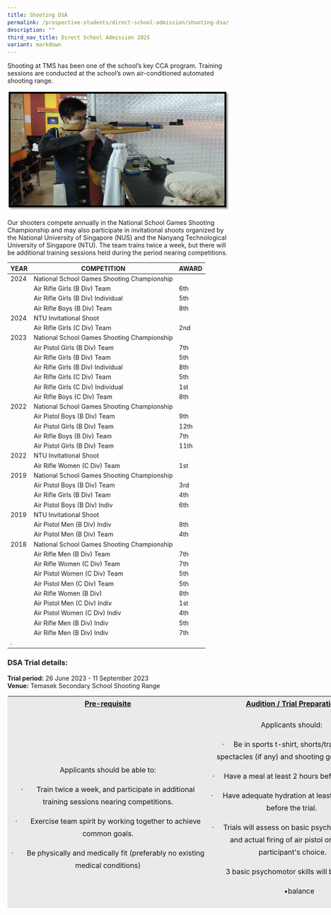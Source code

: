 ```yaml
---
title: Shooting DSA
permalink: /prospective-students/direct-school-admission/shooting-dsa/
description: ""
third_nav_title: Direct School Admission 2025
variant: markdown
---
```

Shooting at TMS has been one of the school’s key CCA program. Training sessions are conducted at the school’s own air-conditioned automated shooting range.&nbsp;

![s2.jpg](/images/s2.jpg)  

Our shooters compete annually in the National School Games Shooting Championship and may also participate in invitational shoots organized by the National University of Singapore (NUS) and the Nanyang Technological University of Singapore (NTU). The team trains twice a week, but there will be additional training sessions held during the period nearing competitions.



| YEAR | COMPETITION | AWARD |
| -------- | -------- | -------- |
|   2024   |   National School Games Shooting Championship   |       |
|       |   Air Rifle Girls (B Div) Team   |   6th   |
|       |   Air Rifle Girls (B Div) Individual   |  5th   |
|       |   Air Rifle Boys (B Div) Team   |  8th   |
|   2024   |   NTU Invitational Shoot   |       |
|       |   Air Rifle Girls (C Div) Team   |  2nd   |
|   2023   |   National School Games Shooting Championship   |       |
|       |   Air Pistol Girls (B Div) Team   |   7th   |
|       |   Air Rifle Girls (B Div) Team   |  5th   |
|       |   Air Rifle Girls (B Div) Individual   |  8th   |
|       |   Air Rifle Girls (C Div) Team   |   5th   |
|       |   Air Rifle Girls (C Div) Individual   |   1st   |
|       |   Air Rifle Boys (C Div) Team   |   8th   |
|   2022   |   National School Games Shooting Championship   |       |
|       |   Air Pistol Boys (B Div) Team   |   9th   |
|       |   Air Pistol Girls (B Div) Team   |   12th   |
|       |   Air Rifle Boys (B Div) Team   |   7th   |
|       |   Air Pistol Girls (B Div) Team   |   11th   |
|   2022   |   NTU Invitational Shoot   |       |
|       |   Air Rifle Women (C Div) Team   |   1st   |
|   2019   |   National School Games Shooting Championship   |       |
|       |   Air Pistol Boys (B Div) Team   |   3rd   |
|       |   Air Rifle Girls (B Div) Team   |   4th   |
|       |   Air Pistol Boys (B Div) Indiv   |   6th   |
|   2019   |   NTU Invitational Shoot   |       |
|       |   Air Pistol Men (B Div) Indiv   |   8th   |
|       |   Air Pistol Men (B Div) Team   |   4th   |
|   2018   |   National School Games Shooting Championship   |       |
|       |   Air Rifle Men (B Div) Team   |   7th   |
|       |   Air Rifle Women (C Div) Team   |   7th    |
|       |   Air Pistol Women (C Div) Team   |   5th   |
|       |   Air Pistol Men (C Div) Team   |   5th   |
|       |   Air Rifle Women (B Div)   |   8th   |
|       |   Air Pistol Men (C Div) Indiv   |   1st   |
|       |   Air Pistol Women (C Div) Indiv   |   4th   |
|       |   Air Rifle Men (B Div) Indiv   |   5th   |
|      |   Air Rifle Men (B Div) Indiv   |   7th   |
| .     |      |       |


    
### DSA Trial details:

**Trial period:** 26 June 2023 - 11 September 2023<br>
**Venue:** Temasek Secondary School Shooting Range

<table class="iveo\_table ives\_tab\_1 ive\_eobj\_left" width="76%" style="margin: 0px 10px 0px 0px; outline: 0px; padding: 0px; float: left; border: 1px solid rgb(234, 234, 234); width: 837.25px; height: 481px;"><tbody class="" style="margin: 0px; outline: 0px; padding: 0px;"><tr class="" style="margin: 0px; outline: 0px; padding: 0px;"><td width="261" class="" style="margin: 0px; outline: 0px; padding: 2px; text-align: center; background-color: rgb(234, 234, 234); color: rgb(34, 34, 34); width: 474px;"><p class="" align="center" style="margin: 0px 0px 1em; outline: 0px; padding: 0px; line-height: 28px; font-size: 16px; color: rgb(17, 17, 17);"><b class="" style="margin: 0px; outline: 0px; padding: 0px;"><u class="" style="margin: 0px; outline: 0px; padding: 0px;"><span lang="EN-US" class="" style="margin: 0px; outline: 0px; padding: 0px;">Pre-requisite</span></u></b><span lang="EN-US" class="" style="margin: 0px; outline: 0px; padding: 0px;"></span></p></td><td width="218" class="" style="margin: 0px; outline: 0px; padding: 2px; text-align: center; background-color: rgb(234, 234, 234); color: rgb(34, 34, 34); width: 398px;"><p class="" align="center" style="margin: 0px 0px 1em; outline: 0px; padding: 0px; line-height: 28px; font-size: 16px; color: rgb(17, 17, 17);"><b class="" style="margin: 0px; outline: 0px; padding: 0px;"><u class="" style="margin: 0px; outline: 0px; padding: 0px;"><span lang="EN-US" class="" style="margin: 0px; outline: 0px; padding: 0px;">Audition / Trial Preparation</span></u></b><span lang="EN-US" class="" style="margin: 0px; outline: 0px; padding: 0px;"></span></p></td></tr><tr class="" style="margin: 0px; outline: 0px; padding: 0px;"><td width="261" class="" style="margin: 0px; outline: 0px; padding: 2px; text-align: center; background-color: rgb(234, 234, 234); color: rgb(34, 34, 34);"><p class="" style="margin: 0px 0px 1em; outline: 0px; padding: 0px; line-height: 28px; font-size: 16px; color: rgb(17, 17, 17); text-align: center;"><span lang="EN-US" class="" style="margin: 0px; outline: 0px; padding: 0px;">Applicants should be able to:</span><span lang="EN-US" class="" style="margin: 0px; outline: 0px; padding: 0px;"></span></p><p class="" style="margin: 0px 0px 1em; outline: 0px; padding: 0px; line-height: 28px; font-size: 16px; color: rgb(17, 17, 17); text-align: center;"><span class="" style="margin: 0px; outline: 0px; padding: 0px;">·<span class="" style="margin: 0px; outline: 0px; padding: 0px;">&nbsp;&nbsp;&nbsp;&nbsp;&nbsp;&nbsp;<span>&nbsp;</span></span></span><span class="" style="margin: 0px; outline: 0px; padding: 0px;">Train twice a week, and participate in additional training sessions nearing competitions.</span></p><p class="" style="margin: 0px 0px 1em; outline: 0px; padding: 0px; line-height: 28px; font-size: 16px; color: rgb(17, 17, 17); text-align: center;"><span class="" style="margin: 0px; outline: 0px; padding: 0px;">·<span class="" style="margin: 0px; outline: 0px; padding: 0px;">&nbsp;&nbsp;&nbsp;&nbsp;&nbsp;&nbsp;<span>&nbsp;</span></span></span><span class="" style="margin: 0px; outline: 0px; padding: 0px;">Exercise team spirit by working together to achieve common goals.</span><span class="" style="margin: 0px; outline: 0px; padding: 0px;"></span></p><p class="" style="margin: 0px 0px 1em; outline: 0px; padding: 0px; line-height: 28px; font-size: 16px; color: rgb(17, 17, 17); text-align: center;"><span class="" style="margin: 0px; outline: 0px; padding: 0px;">·<span class="" style="margin: 0px; outline: 0px; padding: 0px;">&nbsp;&nbsp;&nbsp;&nbsp;&nbsp;&nbsp;<span>&nbsp;</span></span></span><span class="" style="margin: 0px; outline: 0px; padding: 0px;">Be physically and medically fit (preferably no existing medical conditions)</span><span class="" style="margin: 0px; outline: 0px; padding: 0px;"></span></p><p class="" style="margin: 0px 0px 1em; outline: 0px; padding: 0px; line-height: 28px; font-size: 16px; color: rgb(17, 17, 17); text-align: center;"><span lang="EN-US" class="" style="margin: 0px; outline: 0px; padding: 0px;">&nbsp;</span></p></td><td width="218" class="" style="margin: 0px; outline: 0px; padding: 2px; text-align: center; background-color: rgb(234, 234, 234); color: rgb(34, 34, 34);"><p class="" style="margin: 0px 0px 1em; outline: 0px; padding: 0px; line-height: 28px; font-size: 16px; color: rgb(17, 17, 17); text-align: center;"><span lang="EN-US" class="" style="margin: 0px; outline: 0px; padding: 0px;">Applicants should:</span>&nbsp;</p><p class="" style="margin: 0px 0px 1em; outline: 0px; padding: 0px; line-height: 28px; font-size: 16px; color: rgb(17, 17, 17); text-align: center;"><span class="" style="margin: 0px; outline: 0px; padding: 0px;">·<span class="" style="margin: 0px; outline: 0px; padding: 0px;">&nbsp;&nbsp;&nbsp;&nbsp;<span>&nbsp;</span></span></span><span class="" style="margin: 0px; outline: 0px; padding: 0px;">Be in sports t-shirt, shorts/track pants, spectacles (if any) and shooting gear (if any)</span>&nbsp;</p><p class="" style="margin: 0px 0px 1em; outline: 0px; padding: 0px; line-height: 28px; font-size: 16px; color: rgb(17, 17, 17); text-align: center;"><span class="" style="margin: 0px; outline: 0px; padding: 0px;">·<span class="" style="margin: 0px; outline: 0px; padding: 0px;">&nbsp;&nbsp;&nbsp;&nbsp;<span>&nbsp;</span></span></span><span class="" style="margin: 0px; outline: 0px; padding: 0px;">Have a meal at least 2 hours before the trial.</span>&nbsp;</p><p class="" style="margin: 0px 0px 1em; outline: 0px; padding: 0px; line-height: 28px; font-size: 16px; color: rgb(17, 17, 17); text-align: center;"><span class="" style="margin: 0px; outline: 0px; padding: 0px;">·<span class="" style="margin: 0px; outline: 0px; padding: 0px;">&nbsp;&nbsp;&nbsp;&nbsp;<span>&nbsp;</span></span></span><span class="" style="margin: 0px; outline: 0px; padding: 0px;">Have adequate hydration at least half an hour before the trial.</span>&nbsp;</p><p class="" style="margin: 0px 0px 1em; outline: 0px; padding: 0px; line-height: 28px; font-size: 16px; color: rgb(17, 17, 17); text-align: center;"><span class="" style="margin: 0px; outline: 0px; padding: 0px;">·<span class="" style="margin: 0px; outline: 0px; padding: 0px;">&nbsp;&nbsp;&nbsp;&nbsp;<span>&nbsp;</span></span></span><span class="" style="margin: 0px; outline: 0px; padding: 0px;">Trials will assess on basic psychomotor skills and actual firing of air pistol or rifle of participant's choice.</span><span class="" style="margin: 0px; outline: 0px; padding: 0px;"></span></p><p class="" style="margin: 0px 0px 1em; outline: 0px; padding: 0px; line-height: 28px; font-size: 16px; color: rgb(17, 17, 17); text-align: center;"><span lang="EN-US" class="" style="margin: 0px; outline: 0px; padding: 0px;">&nbsp;&nbsp;&nbsp;&nbsp;&nbsp; 3 basic psychomotor skills will be assessed</span><span lang="EN-US" class="" style="margin: 0px; outline: 0px; padding: 0px;"></span></p><p class="" style="margin: 0px 0px 1em; outline: 0px; padding: 0px; line-height: 28px; font-size: 16px; color: rgb(17, 17, 17); text-align: center;"><span lang="EN-US" class="" style="margin: 0px; outline: 0px; padding: 0px;">&nbsp;&nbsp;&nbsp;&nbsp;&nbsp;&nbsp; •balance</span><span lang="EN-US" class="" style="margin: 0px; outline: 0px; padding: 0px;"></span></p><p class="" style="margin: 0px 0px 1em; outline: 0px; padding: 0px; line-height: 28px; font-size: 16px; color: rgb(17, 17, 17); text-align: center;"><span lang="EN-US" class="" style="margin: 0px; outline: 0px; padding: 0px;">&nbsp;&nbsp;&nbsp;&nbsp;&nbsp;&nbsp; •arm strength</span><span lang="EN-US" class="" style="margin: 0px; outline: 0px; padding: 0px;"></span></p><p class="" style="margin: 0px 0px 1em; outline: 0px; padding: 0px; line-height: 28px; font-size: 16px; color: rgb(17, 17, 17); text-align: center;"><span lang="EN-US" class="" style="margin: 0px; outline: 0px; padding: 0px;">&nbsp;&nbsp;&nbsp;&nbsp;&nbsp;&nbsp; •concentration</span><span lang="EN-US" class="" style="margin: 0px; outline: 0px; padding: 0px;"></span></p></td></tr></tbody></table>